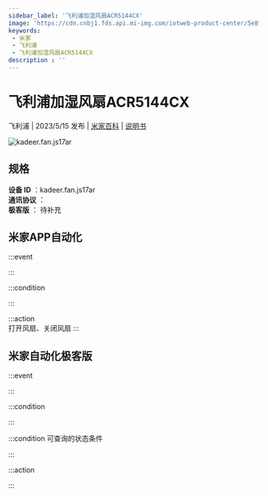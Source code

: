 ```yaml
---
sidebar_label: '飞利浦加湿风扇ACR5144CX'
image: 'https://cdn.cnbj1.fds.api.mi-img.com/iotweb-product-center/5e8f99bc1a066e95e43d69196fc5e7fb_1675153087376.png?GalaxyAccessKeyId=AKVGLQWBOVIRQ3XLEW&Expires=9223372036854775807&Signature=xAgZz3UggaQnEIscCCegupJDhcI='
keywords: 
 - 米家
 - 飞利浦
 - 飞利浦加湿风扇ACR5144CX
description : ''
---
```

# 飞利浦加湿风扇ACR5144CX

飞利浦 | 2023/5/15 发布 | [米家百科](https://home.mi.com/webapp/content/baike/product/index.html?model=kadeer.fan.js17ar) | [说明书](https://home.mi.com/views/introduction.html?model=kadeer.fan.js17ar&region=cn)

![kadeer.fan.js17ar](https://cdn.cnbj1.fds.api.mi-img.com/iotweb-product-center/5e8f99bc1a066e95e43d69196fc5e7fb_1675153087376.png?GalaxyAccessKeyId=AKVGLQWBOVIRQ3XLEW&Expires=9223372036854775807&Signature=xAgZz3UggaQnEIscCCegupJDhcI=)

## 规格  
> 
**设备 ID** ：kadeer.fan.js17ar  
**通讯协议** ：  
**极客版**  ： 待补充 


## 米家APP自动化  

:::event  

:::

:::condition  

:::

:::action   
打开风扇、关闭风扇
:::

## 米家自动化极客版  

:::event  

:::

:::condition  

:::

:::condition 可查询的状态条件  

:::

:::action  

:::

        
